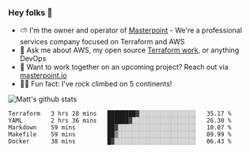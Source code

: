

### Hey folks 👋

- ⛅️ I'm the owner and operator of [Masterpoint](https://masterpoint.io) - We're a professional services company focused on Terraform and AWS
- 💬 Ask me about AWS, my open source [Terraform work](https://github.com/masterpointio?q=terraform&type=&language=hcl), or anything DevOps
- 🔨 Want to work together on an upcoming project? Reach out via [masterpoint.io](https://masterpoint.io)
- 🧗‍♂️ Fun fact: I've rock climbed on 5 continents! 


![Matt's github stats](https://github-readme-stats.vercel.app/api?username=Gowiem&count_private=true&theme=cobalt&show_icons=true)

<!--START_SECTION:waka-->
```text
Terraform   3 hrs 28 mins   ████████▓░░░░░░░░░░░░░░░░   35.17 % 
YAML        2 hrs 36 mins   ██████▓░░░░░░░░░░░░░░░░░░   26.30 % 
Markdown    59 mins         ██▓░░░░░░░░░░░░░░░░░░░░░░   10.07 % 
Makefile    59 mins         ██▒░░░░░░░░░░░░░░░░░░░░░░   09.99 % 
Docker      38 mins         █▓░░░░░░░░░░░░░░░░░░░░░░░   06.43 % 
```
<!--END_SECTION:waka-->
